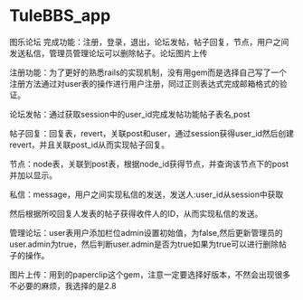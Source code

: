 # TuleBBS_app
图乐论坛
完成功能：注册，登录，退出，论坛发帖，帖子回复，节点，用户之间发送私信，管理员管理论坛可以删除帖子。论坛图片上传



注册功能：为了更好的熟悉rails的实现机制，没有用gem而是选择自己写了一个注册方法通过对user表的操作进行用户注册，同过正则表达式完成邮箱格式的验证。


论坛发帖：通过获取session中的user_id完成发帖功能帖子表名,post


帖子回复：回复表，revert，关联post和user，通过session获得user_id然后创建revert，并且关联post_id从而实现帖子回复。


节点：node表，关联到post表，根据node_id获得节点，并查询该节点下的post并加以显示。


私信：message，用户之间实现私信的发送，发送人:user_id从session中获取


然后根据所咬回复人发表的帖子获得收件人的ID，从而实现私信的发送。


管理论坛：user表用户添加栏位admin设置初始值，为false,然后更新管理员的user.admin为true，然后判断user.admin是否为true如果为true可以进行删除帖子的操作。


图片上传：用到的paperclip这个gem，注意一定要选择好版本，不然会出现很多不必要的麻烦，我选择的是2.8
